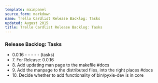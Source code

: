 ```yaml
---
template: mainpanel
source_form: markdown
name: Trello Cardlist Release Backlog: Tasks
updated: August 2015
title: Trello Cardlist Release Backlog: Tasks
---
```

### Release Backlog: Tasks

* 0\.0.16 - - - - - (tasks)
* 7\. For Release: 0.0.16
* 8\. Add updating man page to the makefile #docs
* 9\. Add the manpage to the distributed files, into the right places #docs
* 10\. Decide whether to add functionality of bin/pyxie-dev is in core
